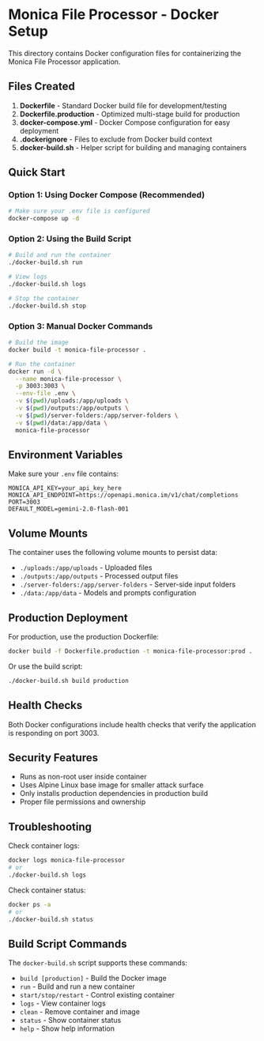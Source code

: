 # Monica File Processor - Docker Setup

This directory contains Docker configuration files for containerizing the Monica File Processor application.

## Files Created

1. **Dockerfile** - Standard Docker build file for development/testing
2. **Dockerfile.production** - Optimized multi-stage build for production
3. **docker-compose.yml** - Docker Compose configuration for easy deployment
4. **.dockerignore** - Files to exclude from Docker build context
5. **docker-build.sh** - Helper script for building and managing containers

## Quick Start

### Option 1: Using Docker Compose (Recommended)

```bash
# Make sure your .env file is configured
docker-compose up -d
```

### Option 2: Using the Build Script

```bash
# Build and run the container
./docker-build.sh run

# View logs
./docker-build.sh logs

# Stop the container
./docker-build.sh stop
```

### Option 3: Manual Docker Commands

```bash
# Build the image
docker build -t monica-file-processor .

# Run the container
docker run -d \
  --name monica-file-processor \
  -p 3003:3003 \
  --env-file .env \
  -v $(pwd)/uploads:/app/uploads \
  -v $(pwd)/outputs:/app/outputs \
  -v $(pwd)/server-folders:/app/server-folders \
  -v $(pwd)/data:/app/data \
  monica-file-processor
```

## Environment Variables

Make sure your `.env` file contains:

```
MONICA_API_KEY=your_api_key_here
MONICA_API_ENDPOINT=https://openapi.monica.im/v1/chat/completions
PORT=3003
DEFAULT_MODEL=gemini-2.0-flash-001
```

## Volume Mounts

The container uses the following volume mounts to persist data:

- `./uploads:/app/uploads` - Uploaded files
- `./outputs:/app/outputs` - Processed output files
- `./server-folders:/app/server-folders` - Server-side input folders
- `./data:/app/data` - Models and prompts configuration

## Production Deployment

For production, use the production Dockerfile:

```bash
docker build -f Dockerfile.production -t monica-file-processor:prod .
```

Or use the build script:

```bash
./docker-build.sh build production
```

## Health Checks

Both Docker configurations include health checks that verify the application is responding on port 3003.

## Security Features

- Runs as non-root user inside container
- Uses Alpine Linux base image for smaller attack surface
- Only installs production dependencies in production build
- Proper file permissions and ownership

## Troubleshooting

Check container logs:

```bash
docker logs monica-file-processor
# or
./docker-build.sh logs
```

Check container status:

```bash
docker ps -a
# or
./docker-build.sh status
```

## Build Script Commands

The `docker-build.sh` script supports these commands:

- `build [production]` - Build the Docker image
- `run` - Build and run a new container
- `start/stop/restart` - Control existing container
- `logs` - View container logs
- `clean` - Remove container and image
- `status` - Show container status
- `help` - Show help information
